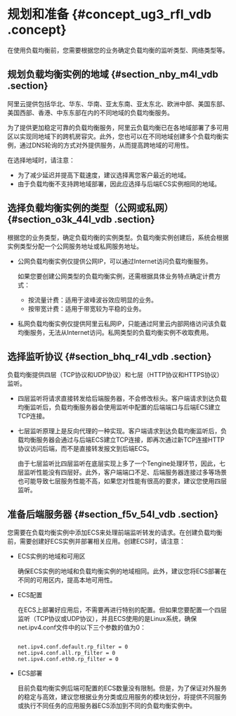 # 规划和准备 {#concept_ug3_rfl_vdb .concept}

在使用负载均衡前，您需要根据您的业务确定负载均衡的监听类型、网络类型等。

## 规划负载均衡实例的地域 {#section_nby_m4l_vdb .section}

阿里云提供包括华北、华东、华南、亚太东南、亚太东北、欧洲中部、美国东部、美国西部、香港、中东东部在内的不同地域的负载均衡服务。

为了提供更加稳定可靠的负载均衡服务，阿里云负载均衡已在各地域部署了多可用区以实现同地域下的跨机房容灾。此外，您也可以在不同地域创建多个负载均衡实例，通过DNS轮询的方式对外提供服务，从而提高跨地域的可用性。

在选择地域时，请注意：

-   为了减少延迟并提高下载速度，建议选择离您客户最近的地域。
-   由于负载均衡不支持跨地域部署，因此应选择与后端ECS实例相同的地域。

## 选择负载均衡实例的类型（公网或私网） {#section_o3k_44l_vdb .section}

根据您的业务类型，确定负载均衡的实例类型。负载均衡实例创建后，系统会根据实例类型分配一个公网服务地址或私网服务地址。

-   公网负载均衡实例仅提供公网IP，可以通过Internet访问负载均衡服务。

    如果您要创建公网类型的负载均衡实例，还需根据具体业务特点确定计费方式：

    -   按流量计费：适用于波峰波谷效应明显的业务。
    -   按带宽计费：适用于带宽较为平稳的业务。
-   私网负载均衡实例仅提供阿里云私网IP，只能通过阿里云内部网络访问该负载均衡服务，无法从Internet访问。私网类型的负载均衡实例不收取费用。

## 选择监听协议 {#section_bhq_r4l_vdb .section}

负载均衡提供四层（TCP协议和UDP协议）和七层（HTTP协议和HTTPS协议）监听。

-   四层监听将请求直接转发给后端服务器，不会修改标头。客户端请求到达负载均衡监听后，负载均衡服务器会使用监听中配置的后端端口与后端ECS建立TCP连接。
-   七层监听原理上是反向代理的一种实现。客户端请求到达负载均衡监听后，负载均衡服务器会通过与后端ECS建立TCP连接，即再次通过新TCP连接HTTP协议访问后端，而不是直接转发报文到后端ECS。

    由于七层监听比四层监听在底层实现上多了一个Tengine处理环节，因此，七层监听性能没有四层好。此外，客户端端口不足、后端服务器连接过多等场景也可能导致七层服务性能不高，如果您对性能有很高的要求，建议您使用四层监听。


## 准备后端服务器 {#section_f5v_54l_vdb .section}

您需要在负载均衡实例中添加ECS来处理前端监听转发的请求。在创建负载均衡前，需要创建好ECS实例并部署相关应用。创建ECS时，请注意：

-   ECS实例的地域和可用区

    确保ECS实例的地域和负载均衡实例的地域相同。此外，建议您将ECS部署在不同的可用区内，提高本地可用性。

-   ECS配置

    在ECS上部署好应用后，不需要再进行特别的配置。但如果您要配置一个四层监听（TCP协议或UDP协议），并且ECS使用的是Linux系统，确保net.ipv4.conf文件中的以下三个参数的值为0：

    ```
    
    net.ipv4.conf.default.rp_filter = 0
    net.ipv4.conf.all.rp_filter = 0
    net.ipv4.conf.eth0.rp_filter = 0
    ```

-   ECS部署

    目前负载均衡实例后端可配置的ECS数量没有限制。但是，为了保证对外服务的稳定与高效，建议您根据业务分类或应用服务的模块划分，将提供不同服务或执行不同任务的应用服务器ECS添加到不同的负载均衡实例中。


